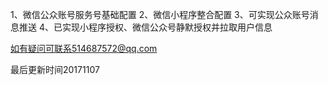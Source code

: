 1、微信公众账号服务号基础配置
2、微信小程序整合配置
3、可实现公众账号消息推送
4、已实现小程序授权、微信公众号静默授权并拉取用户信息

如有疑问可联系514687572@qq.com

最后更新时间20171107
	
